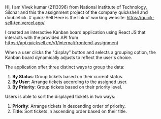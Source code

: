 Hi, I am Vivek kumar (2113096) from National Instittute of Technology, Silchar and this the assignment project of the company quickshell and doubletick. 
#   q u i c k - S e l l 
 
Here is the link of working website: https://quick-sell-ten.vercel.app/





I created an interactive Kanban board application using React JS that interacts with the provided API from  https://api.quicksell.co/v1/internal/frontend-assignment






When a user clicks the "display" button and selects a grouping option, the Kanban board dynamically adjusts to reflect the user's choice.

The application offer three distinct ways to group the data:

1. **By Status**: Group tickets based on their current status.
2. **By User**: Arrange tickets according to the assigned user.
3. **By Priority**: Group tickets based on their priority level.

Users is able to sort the displayed tickets in two ways:

1. **Priority**: Arrange tickets in descending order of priority.
2. **Title**: Sort tickets in ascending order based on their title.
